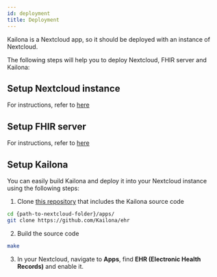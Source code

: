 ```yaml
---
id: deployment
title: Deployment
---
```


Kailona is a Nextcloud app, so it should be deployed with an instance of Nextcloud.

The following steps will help you to deploy Nextcloud, FHIR server and Kailona:

## Setup Nextcloud instance

For instructions, refer to [here](https://docs.nextcloud.com/server/latest/admin_manual/index.html)

## Setup FHIR server

For instructions, refer to [here](/docs/guides/setup-fhir-server)

## Setup Kailona

You can easily build Kailona and deploy it into your Nextcloud instance using the following steps:

1. Clone [this repository](https://github.com/Kailona/ehr) that includes the Kailona source code

```bash
cd {path-to-nextcloud-folder}/apps/
git clone https://github.com/Kailona/ehr
```

2. Build the source code

```bash
make
```

3. In your Nextcloud, navigate to **Apps**, find **EHR (Electronic Health Records)** and enable it.
